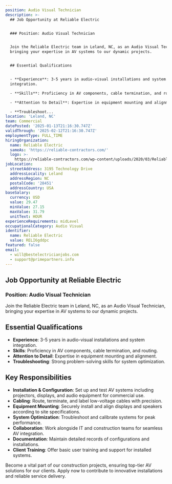 ```yaml
---
position: Audio Visual Technician
description: >-
  ## Job Opportunity at Reliable Electric


  ### Position: Audio Visual Technician


  Join the Reliable Electric team in Leland, NC, as an Audio Visual Technician,
  bringing your expertise in AV systems to our dynamic projects. 


  ## Essential Qualifications


  - **Experience**: 3-5 years in audio-visual installations and system
  integration.

  - **Skills**: Proficiency in AV components, cable termination, and routing.

  - **Attention to Detail**: Expertise in equipment mounting and alignment.

  - **Troubleshoot...
location: 'Leland, NC'
team: Commercial
datePosted: '2025-01-13T21:16:30.747Z'
validThrough: '2025-02-12T21:16:30.747Z'
employmentType: FULL_TIME
hiringOrganization:
  name: Reliable Electric
  sameAs: 'https://reliable-contractors.com/'
  logo: >-
    https://reliable-contractors.com/wp-content/uploads/2020/03/Reliable-Electric-Logo.jpg
jobLocation:
  streetAddress: 3195 Technology Drive
  addressLocality: Leland
  addressRegion: NC
  postalCode: '28451'
  addressCountry: USA
baseSalary:
  currency: USD
  value: 29.47
  minValue: 27.15
  maxValue: 31.79
  unitText: HOUR
experienceRequirements: midLevel
occupationalCategory: Audio Visual
identifier:
  name: Reliable Electric
  value: RELI6gddpc
featured: false
email:
  - will@bestelectricianjobs.com
  - support@primepartners.info
---
```




## Job Opportunity at Reliable Electric

### Position: Audio Visual Technician

Join the Reliable Electric team in Leland, NC, as an Audio Visual Technician, bringing your expertise in AV systems to our dynamic projects. 

## Essential Qualifications

- **Experience**: 3-5 years in audio-visual installations and system integration.
- **Skills**: Proficiency in AV components, cable termination, and routing.
- **Attention to Detail**: Expertise in equipment mounting and alignment.
- **Troubleshooting**: Strong problem-solving skills for system optimization.

## Key Responsibilities

- **Installation & Configuration**: Set up and test AV systems including projectors, displays, and audio equipment for commercial use.
- **Cabling**: Route, terminate, and label low-voltage cables with precision.
- **Equipment Mounting**: Securely install and align displays and speakers according to site specifications.
- **System Optimization**: Troubleshoot and calibrate systems for peak performance.
- **Collaboration**: Work alongside IT and construction teams for seamless AV integration.
- **Documentation**: Maintain detailed records of configurations and installations.
- **Client Training**: Offer basic user training and support for installed systems.

Become a vital part of our construction projects, ensuring top-tier AV solutions for our clients. Apply now to contribute to innovative installations and reliable service delivery.